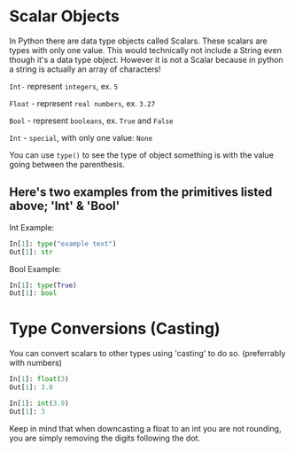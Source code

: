 # Scalar Objects

In Python there are data type objects called Scalars. These scalars are types with only one value. This would technically not include a String even though it's a data type object. However it is not a Scalar because in python a string is actually an array of characters!

<code>Int-</code> represent <code>integers</code>, ex. <code>5</code> 

<code>Float</code> - represent <code>real numbers</code>, ex. <code>3.27</code>

<code>Bool</code> - represent <code>booleans</code>, ex. <code>True</code> and <code>False</code>

<code>Int</code> - <code>special</code>, with only one value: <code>None</code>

You can use <code>type()</code> to see the type of object something is with the value going between the parenthesis.

## Here's two examples from the primitives listed above; 'Int' & 'Bool'

Int Example:

```python
In[1]: type("example text")
Out[1]: str
```

Bool Example:

```python
In[1]: type(True)
Out[1]: bool
```

# Type Conversions (Casting)

You can convert scalars to other types using 'casting' to do so. (preferrably with numbers)

```python
In[1]: float(3)
Out[1]: 3.0
```
```python
In[1]: int(3.9)
Out[1]: 3
```

Keep in mind that when downcasting a float to an int you are not rounding, you are simply removing the digits following the dot.

